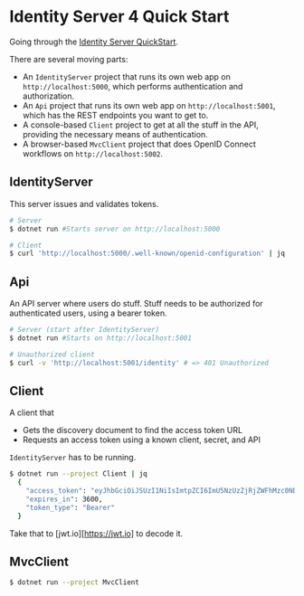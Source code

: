 # Identity Server 4 Quick Start

Going through the [Identity Server QuickStart](http://docs.identityserver.io/en/release/quickstarts/1_client_credentials.html).

There are several moving parts:

* An `IdentityServer` project that runs its own web app on `http://localhost:5000`, 
  which performs authentication and authorization.
* An `Api` project that runs its own web app on `http://localhost:5001`,
  which has the REST endpoints you want to get to.
* A console-based `Client` project to get at all the stuff in the API, providing the necessary means of authentication.
* A browser-based `MvcClient` project that does OpenID Connect workflows on `http://localhost:5002`.


## IdentityServer

This server issues and validates tokens.


```bash
# Server
$ dotnet run #Starts server on http://localhost:5000

# Client
$ curl 'http://localhost:5000/.well-known/openid-configuration' | jq
```


## Api

An API server where users do stuff.  Stuff needs to be authorized for authenticated users, using a bearer token.

```bash
# Server (start after IdentityServer)
$ dotnet run #Starts on http://localhost:5001

# Unauthorized client
$ curl -v 'http://localhost:5001/identity' # => 401 Unauthorized
```


## Client

A client that

* Gets the discovery document to find the access token URL
* Requests an access token using a known client, secret, and API

`IdentityServer` has to be running.

```bash
$ dotnet run --project Client | jq
  {
    "access_token": "eyJhbGciOiJSUzI1NiIsImtpZCI6ImU5NzUzZjRjZWFhMzc0NDc0N2E4NjRkYjE0NmNiMjBlIiwidHlwIjoiSldUIn0.eyJuYmYiOjE1MzI2NTkzNzEsImV4cCI6MTUzMjY2Mjk3MSwiaXNzIjoiaHR0cDovL2xvY2FsaG9zdDo1MDAwIiwiYXVkIjpbImh0dHA6Ly9sb2NhbGhvc3Q6NTAwMC9yZXNvdXJjZXMiLCJhcGkxIl0sImNsaWVudF9pZCI6ImNsaWVudCIsInNjb3BlIjpbImFwaTEiXX0.jR-IPm4nkMqyrHT8wAmFmZUKhHa1-cNetAkCvvVh_CJK8ELuXefeJIA42_hdTSh9QKLEQTgQ4hw7lrD1DHNSdjOcIPfv0ZqeW1814pzTuf1BWHUrCBfoVPSPblyhZoRq4oCxSX0qjR6znR24dZkfnO4tAmePqZG0AHt7gYHmZlPp8OjwVRgjKYmDXgn3jmkGLyTQ9-kGwWbKRgRz5H-u34Aa40JnOeZKS65Xf6XAVuZAVW53fQMkECrJ1LIShrmiKgmLPrKRqHp2lV1iXcfytB3yhulMmYrn8PYYQiGpMXmh3rdzMclbUoo_8nBMAGNq28QyeqLEXHfoWVetAERHYg",
    "expires_in": 3600,
    "token_type": "Bearer"
  }
```

Take that to [jwt.io][https://jwt.io] to decode it.


## MvcClient

```bash
$ dotnet run --project MvcClient
```